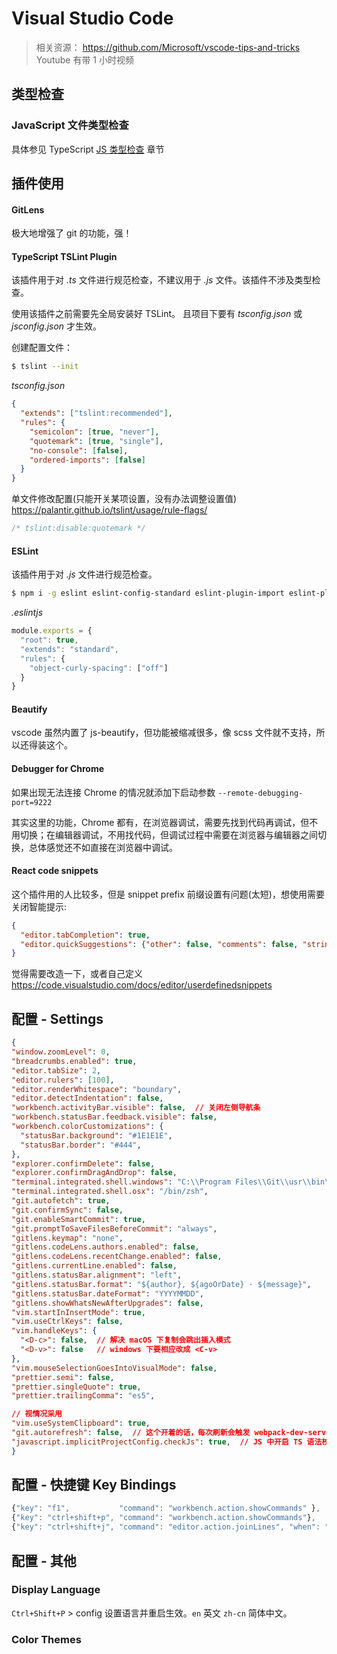 <script>
  ooboqoo.contentsRegExp = /H[123]/;
</script>

# Visual Studio Code

> 相关资源： https://github.com/Microsoft/vscode-tips-and-tricks Youtube 有带 1 小时视频

## 类型检查

### JavaScript 文件类型检查

具体参见 TypeScript [JS 类型检查](/es-ts/#!ts/09-check-js.md) 章节


## 插件使用

#### GitLens

极大地增强了 git 的功能，强！

#### TypeScript TSLint Plugin

该插件用于对 _.ts_ 文件进行规范检查，不建议用于 _.js_ 文件。该插件不涉及类型检查。

使用该插件之前需要先全局安装好 TSLint。 且项目下要有 _tsconfig.json_ 或 _jsconfig.json_ 才生效。

创建配置文件：
```bash
$ tslint --init
```

_tsconfig.json_

```json
{
  "extends": ["tslint:recommended"],
  "rules": {
    "semicolon": [true, "never"],
    "quotemark": [true, "single"],
    "no-console": [false],
    "ordered-imports": [false]
  }
}
```

单文件修改配置(只能开关某项设置，没有办法调整设置值) https://palantir.github.io/tslint/usage/rule-flags/
```ts
/* tslint:disable:quotemark */
```

#### ESLint

该插件用于对 _.js_ 文件进行规范检查。

```bash
$ npm i -g eslint eslint-config-standard eslint-plugin-import eslint-plugin-node eslint-plugin-promise eslint-plugin-standard
```
_.eslintjs_

```js
module.exports = {
  "root": true,
  "extends": "standard",
  "rules": {
    "object-curly-spacing": ["off"]
  }
}
```

#### Beautify

vscode 虽然内置了 js-beautify，但功能被缩减很多，像 scss 文件就不支持，所以还得装这个。

#### Debugger for Chrome

如果出现无法连接 Chrome 的情况就添加下启动参数 `--remote-debugging-port=9222`

其实这里的功能，Chrome 都有，在浏览器调试，需要先找到代码再调试，但不用切换；在编辑器调试，不用找代码，但调试过程中需要在浏览器与编辑器之间切换，总体感觉还不如直接在浏览器中调试。

#### React code snippets

这个插件用的人比较多，但是 snippet prefix 前缀设置有问题(太短)，想使用需要关闭智能提示:

```json
{
  "editor.tabCompletion": true,
  "editor.quickSuggestions": {"other": false, "comments": false, "strings": false},
}
```

觉得需要改造一下，或者自己定义 https://code.visualstudio.com/docs/editor/userdefinedsnippets


## 配置 - Settings

```json
{
"window.zoomLevel": 0,
"breadcrumbs.enabled": true,
"editor.tabSize": 2,
"editor.rulers": [100],
"editor.renderWhitespace": "boundary",
"editor.detectIndentation": false,
"workbench.activityBar.visible": false,  // 关闭左侧导航条
"workbench.statusBar.feedback.visible": false,
"workbench.colorCustomizations": {
  "statusBar.background": "#1E1E1E",
  "statusBar.border": "#444",
},
"explorer.confirmDelete": false,
"explorer.confirmDragAndDrop": false,
"terminal.integrated.shell.windows": "C:\\Program Files\\Git\\usr\\bin\\bash.exe",
"terminal.integrated.shell.osx": "/bin/zsh",
"git.autofetch": true,
"git.confirmSync": false,
"git.enableSmartCommit": true,
"git.promptToSaveFilesBeforeCommit": "always",
"gitlens.keymap": "none",
"gitlens.codeLens.authors.enabled": false,
"gitlens.codeLens.recentChange.enabled": false,
"gitlens.currentLine.enabled": false,
"gitlens.statusBar.alignment": "left",
"gitlens.statusBar.format": "${author}, ${agoOrDate} · ${message}",
"gitlens.statusBar.dateFormat": "YYYYMMDD",
"gitlens.showWhatsNewAfterUpgrades": false,
"vim.startInInsertMode": true,
"vim.useCtrlKeys": false,
"vim.handleKeys": {
  "<D-c>": false,  // 解决 macOS 下复制会跳出插入模式
  "<D-v>": false   // windows 下要相应改成 <C-v>
},
"vim.mouseSelectionGoesIntoVisualMode": false,
"prettier.semi": false,
"prettier.singleQuote": true,
"prettier.trailingComma": "es5",

// 视情况采用
"vim.useSystemClipboard": true,
"git.autorefresh": false,  // 这个开着的话，每次刷新会触发 webpack-dev-server 编译
"javascript.implicitProjectConfig.checkJs": true,  // JS 中开启 TS 语法校验，个人项目开，多人项目关
}
```

## 配置 - 快捷键 Key Bindings

```js
{"key": "f1",           "command": "workbench.action.showCommands" },
{"key": "ctrl+shift+p", "command": "workbench.action.showCommands"},
{"key": "ctrl+shift+j", "command": "editor.action.joinLines", "when": "editorTextFocus"},
```


## 配置 - 其他

### Display Language

`Ctrl+Shift+P` > config 设置语言并重启生效。`en` 英文 `zh-cn` 简体中文。

### Color Themes

